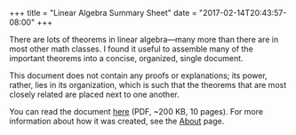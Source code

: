+++
title = "Linear Algebra Summary Sheet"
date = "2017-02-14T20:43:57-08:00"
+++

There are lots of theorems in linear algebra—many more than there are
in most other math classes. I found it useful to assemble many of the
important theorems into a concise, organized, single document.

This document does not contain any proofs or explanations; its power,
rather, lies in its organization, which is such that the theorems that
are most closely related are placed next to one another.

You can read the document [here] (PDF, ~200 KB, 10 pages). For more
information about how it was created, see the [About] page.

[here]: /files/LinearAlgebraSummarySheet.pdf
[about]: /posts/about-this-site
